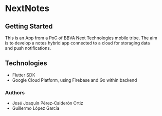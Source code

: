 # NextNotes

## Getting Started

This is an App from a PoC of BBVA Next Technologies mobile tribe. The aim is to develop a notes hybrid app connected to
a cloud for storaging data and push notifications.

## Technologies

* Flutter SDK
* Google Cloud Platform, using Firebase and Go within backend


### Authors 

* José Joaquín Pérez-Calderón Ortiz
* Guillermo López García



